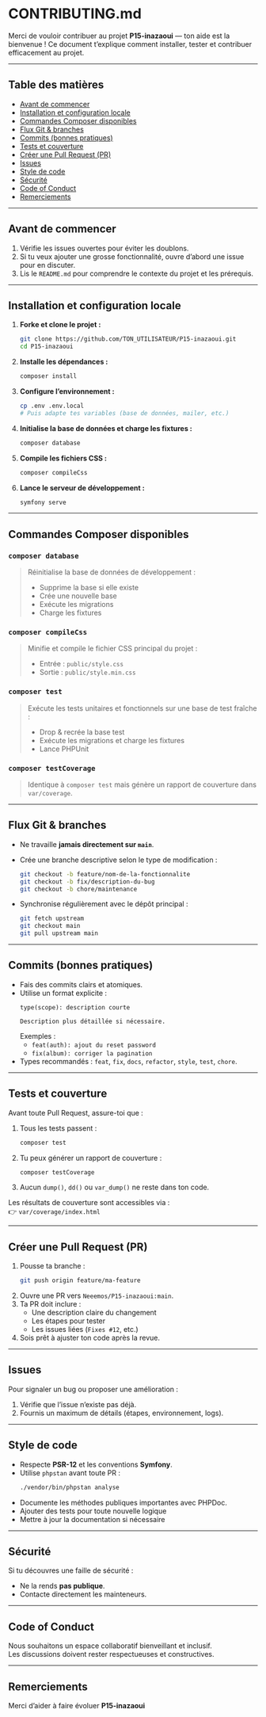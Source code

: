 # CONTRIBUTING.md

Merci de vouloir contribuer au projet **P15-inazaoui** — ton aide est la bienvenue ! 
Ce document t’explique comment installer, tester et contribuer efficacement au projet.

---

## Table des matières

- [Avant de commencer](#avant-de-commencer)
- [Installation et configuration locale](#installation-et-configuration-locale)
- [Commandes Composer disponibles](#commandes-composer-disponibles)
- [Flux Git & branches](#flux-git--branches)
- [Commits (bonnes pratiques)](#commits-bonnes-pratiques)
- [Tests et couverture](#tests-et-couverture)
- [Créer une Pull Request (PR)](#créer-une-pull-request-pr)
- [Issues](#issues)
- [Style de code](#style-de-code)
- [Sécurité](#sécurité)
- [Code of Conduct](#code-of-conduct)
- [Remerciements](#remerciements)

---

## Avant de commencer

1. Vérifie les issues ouvertes pour éviter les doublons.  
2. Si tu veux ajouter une grosse fonctionnalité, ouvre d’abord une issue pour en discuter.  
3. Lis le `README.md` pour comprendre le contexte du projet et les prérequis.

---

## Installation et configuration locale

1. **Forke et clone le projet :**
   ```bash
   git clone https://github.com/TON_UTILISATEUR/P15-inazaoui.git
   cd P15-inazaoui
   ```

2. **Installe les dépendances :**
   ```bash
   composer install
   ```

3. **Configure l’environnement :**
   ```bash
   cp .env .env.local
   # Puis adapte tes variables (base de données, mailer, etc.)
   ```

4. **Initialise la base de données et charge les fixtures :**
   ```bash
   composer database
   ```

5. **Compile les fichiers CSS :**
   ```bash
   composer compileCss
   ```

6. **Lance le serveur de développement :**
   ```bash
   symfony serve
   ```

---

## Commandes Composer disponibles

### `composer database`
> Réinitialise la base de données de développement :  
> - Supprime la base si elle existe  
> - Crée une nouvelle base  
> - Exécute les migrations  
> - Charge les fixtures

### `composer compileCss`
> Minifie et compile le fichier CSS principal du projet :  
> - Entrée : `public/style.css`  
> - Sortie : `public/style.min.css`

### `composer test`
> Exécute les tests unitaires et fonctionnels sur une base de test fraîche :  
> - Drop & recrée la base test  
> - Exécute les migrations et charge les fixtures  
> - Lance PHPUnit

### `composer testCoverage`
> Identique à `composer test` mais génère un rapport de couverture dans `var/coverage`.

---

## Flux Git & branches

- Ne travaille **jamais directement sur `main`**.  
- Crée une branche descriptive selon le type de modification :
  ```bash
  git checkout -b feature/nom-de-la-fonctionnalite
  git checkout -b fix/description-du-bug
  git checkout -b chore/maintenance
  ```

- Synchronise régulièrement avec le dépôt principal :
  ```bash
  git fetch upstream
  git checkout main
  git pull upstream main
  ```

---

## Commits (bonnes pratiques)

- Fais des commits clairs et atomiques.  
- Utilise un format explicite :  
  ```
  type(scope): description courte

  Description plus détaillée si nécessaire.
  ```
  Exemples :
  - `feat(auth): ajout du reset password`
  - `fix(album): corriger la pagination`
- Types recommandés : `feat`, `fix`, `docs`, `refactor`, `style`, `test`, `chore`.

---

## Tests et couverture

Avant toute Pull Request, assure-toi que :  
1. Tous les tests passent :  
   ```bash
   composer test
   ```
2. Tu peux générer un rapport de couverture :  
   ```bash
   composer testCoverage
   ```
3. Aucun `dump()`, `dd()` ou `var_dump()` ne reste dans ton code.

Les résultats de couverture sont accessibles via :  
👉 `var/coverage/index.html`

---

## Créer une Pull Request (PR)

1. Pousse ta branche :  
   ```bash
   git push origin feature/ma-feature
   ```
2. Ouvre une PR vers `Neeemos/P15-inazaoui:main`.
3. Ta PR doit inclure :
   - Une description claire du changement
   - Les étapes pour tester
   - Les issues liées (`Fixes #12`, etc.)
4. Sois prêt à ajuster ton code après la revue.

---

## Issues

Pour signaler un bug ou proposer une amélioration :  
1. Vérifie que l’issue n’existe pas déjà.  
2. Fournis un maximum de détails (étapes, environnement, logs).

---

## Style de code

- Respecte **PSR-12** et les conventions **Symfony**.  
- Utilise `phpstan` avant toute PR :
  ```bash
  ./vendor/bin/phpstan analyse
  ```
- Documente les méthodes publiques importantes avec PHPDoc.
- Ajouter des tests pour toute nouvelle logique
- Mettre à jour la documentation si nécessaire

---

## Sécurité

Si tu découvres une faille de sécurité :  
- Ne la rends **pas publique**.  
- Contacte directement les mainteneurs.

---

## Code of Conduct

Nous souhaitons un espace collaboratif bienveillant et inclusif.  
Les discussions doivent rester respectueuses et constructives.

---

## Remerciements

Merci d’aider à faire évoluer **P15-inazaoui** 

